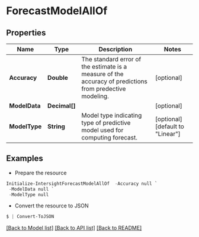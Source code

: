 # ForecastModelAllOf
## Properties

Name | Type | Description | Notes
------------ | ------------- | ------------- | -------------
**Accuracy** | **Double** | The standard error of the estimate is a measure of the accuracy of predictions from predective modeling. | [optional] 
**ModelData** | **Decimal[]** |  | [optional] 
**ModelType** | **String** | Model type indicating type of predictive model used for computing forecast. | [optional] [default to "Linear"]

## Examples

- Prepare the resource
```powershell
Initialize-IntersightForecastModelAllOf  -Accuracy null `
 -ModelData null `
 -ModelType null
```

- Convert the resource to JSON
```powershell
$ | Convert-ToJSON
```

[[Back to Model list]](../README.md#documentation-for-models) [[Back to API list]](../README.md#documentation-for-api-endpoints) [[Back to README]](../README.md)

